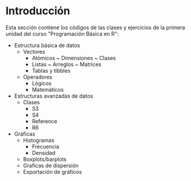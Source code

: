 # Introducción
Esta sección contiene los códigos de las clases y ejercicios de la primera unidad del curso "Programación Básica en R":

- Estructura básica de datos
    + Vectores
        * Atómicos
            ~ Dimensiones
            ~ Clases
        * Listas
            ~ Arreglos
            ~ Matrices
        * Tablas y tibbles
    + Operadores
        * Lógicos
        * Matemáticos
- Estructuras avanzadas de datos
    + Clases
        * S3
        * S4
        * Reference
        * R6
- Gráficas
    + Histogramas
        * Frecuencia
        * Densidad
    + Boxplots/barplots
    + Graficas de dispersión
    + Exportación de gráficos
